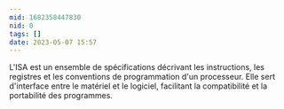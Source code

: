 ```yaml
---
mid: 1682358447830
nid: 0
tags: []
date: 2023-05-07 15:57
---
```


 L'ISA est un ensemble de spécifications décrivant les instructions, les registres et les conventions de programmation d'un processeur. Elle sert d'interface entre le matériel et le logiciel, facilitant la compatibilité et la portabilité des programmes.
